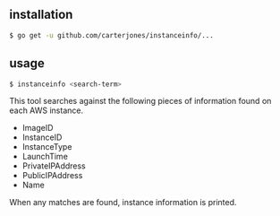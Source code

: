 ## installation

```bash
$ go get -u github.com/carterjones/instanceinfo/...
```

## usage

```bash
$ instanceinfo <search-term>
```

This tool searches against the following pieces of information found on each AWS instance.

- ImageID
- InstanceID
- InstanceType
- LaunchTime
- PrivateIPAddress
- PublicIPAddress
- Name

When any matches are found, instance information is printed.
